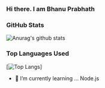### Hi there. I am Bhanu Prabhath


### GitHub Stats

![Anurag's github stats](https://github-readme-stats.vercel.app/api?username=anuraghazra&show_icons=true&theme=darcula)


### Top Languages Used
[![Top Langs](https://github-readme-stats.vercel.app/api/top-langs/?username=bhanu7410&layout=compact&theme=darcula)]
- 🌱 I’m currently learning ... Node.js
